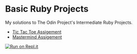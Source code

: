 # Basic Ruby Projects

My solutions to The Odin Project's Intermediate Ruby Projects.
* [Tic Tac Toe Assigement](https://theodinproject.com/lessons/oop)
* [Mastermind Assigement](https://theodinproject.com/lessons/oop)

[![Run on Repl.it](https://repl.it/badge/github/onagova/intermediate-ruby-projects)](https://repl.it/github/onagova/intermediate-ruby-projects)
